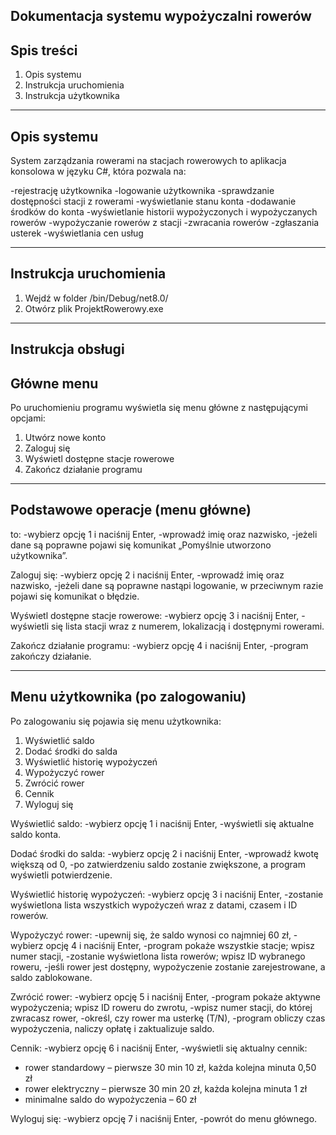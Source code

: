 Dokumentacja systemu wypożyczalni rowerów
------------------------------
Spis treści
------------------------------
1. Opis systemu
2. Instrukcja uruchomienia
3. Instrukcja użytkownika


------------------------------
Opis systemu
------------------------------
System zarządzania rowerami na stacjach rowerowych to aplikacja konsolowa w języku C#, która pozwala na:

-rejestrację użytkownika
-logowanie użytkownika
-sprawdzanie dostępności stacji z rowerami
-wyświetlanie stanu konta
-dodawanie środków do konta
-wyświetlanie historii wypożyczonych i wypożyczanych rowerów
-wypożyczanie rowerów z stacji
-zwracania rowerów
-zgłaszania usterek
-wyświetlania cen usług


------------------------------
Instrukcja uruchomienia
------------------------------
1. Wejdź w folder /bin/Debug/net8.0/
2. Otwórz plik ProjektRowerowy.exe

------------------------------
Instrukcja obsługi
------------------------------
Główne menu
------------------------------
Po uruchomieniu programu wyświetla się menu główne z następującymi opcjami:
1. Utwórz nowe konto
2. Zaloguj się
3. Wyświetl dostępne stacje rowerowe
4. Zakończ działanie programu


------------------------------
Podstawowe operacje (menu główne)
------------------------------
to:
-wybierz opcję 1 i naciśnij Enter,
-wprowadź imię oraz nazwisko,
-jeżeli dane są poprawne pojawi się komunikat „Pomyślnie utworzono użytkownika”.

Zaloguj się:
-wybierz opcję 2 i naciśnij Enter,
-wprowadź imię oraz nazwisko,
-jeżeli dane są poprawne nastąpi logowanie, w przeciwnym razie pojawi się komunikat o błędzie.

Wyświetl dostępne stacje rowerowe:
-wybierz opcję 3 i naciśnij Enter,
-wyświetli się lista stacji wraz z numerem, lokalizacją i dostępnymi rowerami.

Zakończ działanie programu:
-wybierz opcję 4 i naciśnij Enter,
-program zakończy działanie.


------------------------------
Menu użytkownika (po zalogowaniu)
------------------------------
Po zalogowaniu się pojawia się menu użytkownika:
1. Wyświetlić saldo
2. Dodać środki do salda
3. Wyświetlić historię wypożyczeń
4. Wypożyczyć rower
5. Zwrócić rower
6. Cennik
7. Wyloguj się

Wyświetlić saldo:
-wybierz opcję 1 i naciśnij Enter,
-wyświetli się aktualne saldo konta.

Dodać środki do salda:
-wybierz opcję 2 i naciśnij Enter,
-wprowadź kwotę większą od 0,
-po zatwierdzeniu saldo zostanie zwiększone, a program wyświetli potwierdzenie.

Wyświetlić historię wypożyczeń:
-wybierz opcję 3 i naciśnij Enter,
-zostanie wyświetlona lista wszystkich wypożyczeń wraz z datami, czasem i ID rowerów.

Wypożyczyć rower:
-upewnij się, że saldo wynosi co najmniej 60 zł,
-wybierz opcję 4 i naciśnij Enter,
-program pokaże wszystkie stacje; wpisz numer stacji,
-zostanie wyświetlona lista rowerów; wpisz ID wybranego roweru,
-jeśli rower jest dostępny, wypożyczenie zostanie zarejestrowane, a saldo zablokowane.

Zwrócić rower:
-wybierz opcję 5 i naciśnij Enter,
-program pokaże aktywne wypożyczenia; wpisz ID roweru do zwrotu,
-wpisz numer stacji, do której zwracasz rower,
-określ, czy rower ma usterkę (T/N),
-program obliczy czas wypożyczenia, naliczy opłatę i zaktualizuje saldo.

Cennik:
-wybierz opcję 6 i naciśnij Enter,
-wyświetli się aktualny cennik:
  * rower standardowy – pierwsze 30 min 10 zł, każda kolejna minuta 0,50 zł
  * rower elektryczny – pierwsze 30 min 20 zł, każda kolejna minuta 1 zł
  * minimalne saldo do wypożyczenia – 60 zł

Wyloguj się:
-wybierz opcję 7 i naciśnij Enter,
-powrót do menu głównego.

